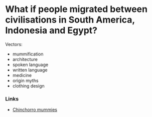 # What if people migrated between civilisations in South America, Indonesia and Egypt?

Vectors:

- mummification
- architecture
- spoken language
- written language
- medicine
- origin myths
- clothing design

### Links

- [Chinchorro mummies](https://en.wikipedia.org/wiki/Chinchorro_mummies)
